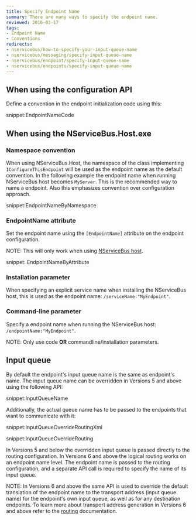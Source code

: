 ```yaml
---
title: Specify Endpoint Name
summary: There are many ways to specify the endpoint name.
reviewed: 2016-03-17
tags:
- Endpoint Name
- Conventions
redirects:
- nservicebus/how-to-specify-your-input-queue-name
- nservicebus/messaging/specify-input-queue-name
- nservicebus/endpoint/specify-input-queue-name
- nservicebus/endpoints/specify-input-queue-name
---
```



## When using the configuration API

Define a convention in the endpoint initialization code using this:

snippet:EndpointNameCode


## When using the NServiceBus.Host.exe


### Namespace convention

When using NServiceBus.Host, the namespace of the class implementing `IConfigureThisEndpoint` will be used as the endpoint name as the default convention. In the following example the endpoint name when running NServiceBus host becomes `MyServer`. This is the recommended way to name a endpoint. Also this emphasizes convention over configuration approach.

snippet:EndpointNameByNamespace


### EndpointName attribute

Set the endpoint name using the `[EndpointName]` attribute on the endpoint configuration.

NOTE: This will only work when using [NServiceBus host](/nservicebus/hosting/nservicebus-host/).

snippet: EndpointNameByAttribute


### Installation parameter

When specifying an explicit service name when installing the NServiceBus host, this is used as the endpoint name: `/serviceName:"MyEndpoint"`.


### Command-line parameter

Specify a endpoint name when running the NServiceBus host: `/endpointName:"MyEndpoint"`.

NOTE: Only use code **OR** commandline/installation parameters.


## Input queue

By default the endpoint's input queue name is the same as endpoint's name. The input queue name can be overridden in Versions 5 and above using the following API:

snippet:InputQueueName

Additionally, the actual queue name has to be passed to the endpoints that want to communicate with it:

snippet:InputQueueOverrideRoutingXml

snippet:InputQueueOverrideRouting

In Versions 5 and below the overridden input queue is passed directly to the routing configuration. In Versions 6 and above the logical routing works on an endpoint name level. The endpoint name is passed to the routing configuration, and a separate API call is required to specify the name of its input queue.

NOTE: In Versions 6 and above the same API is used to override the default translation of the endpoint name to the transport address (input queue name) for the endpoint's own input queue, as well as for any destination endpoints. To learn more about transport address generation in Versions 6 and above refer to the [routing](/nservicebus/messaging/routing.md) documentation.
